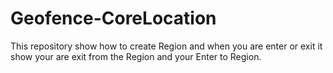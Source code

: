 # Geofence-CoreLocation
This repository show how to create Region and when you are enter or exit it show your are exit from the Region and your Enter to Region.
